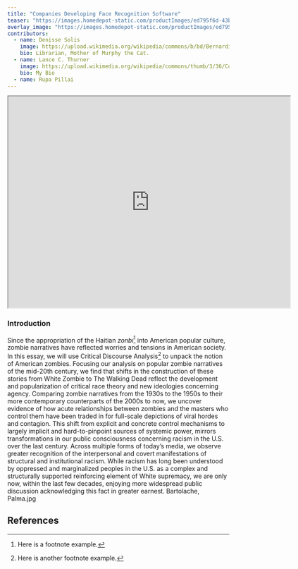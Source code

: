 ```yaml
---
title: "Companies Developing Face Recognition Software"
teaser: "https://images.homedepot-static.com/productImages/ed795f6d-43b1-4c23-b0d0-5516fe8c8934/svn/defiant-fake-security-cameras-thd-iccd-64_1000.jpg"
overlay_image: "https://images.homedepot-static.com/productImages/ed795f6d-43b1-4c23-b0d0-5516fe8c8934/svn/defiant-fake-security-cameras-thd-iccd-64_1000.jpg"
contributors:
  - name: Denisse Solis
    image: https://upload.wikimedia.org/wikipedia/commons/b/bd/Bernardino_de_Sahagun.jpg
    bio: Librarian, Mother of Murphy the Cat.
  - name: Lance C. Thurner
    image: https://upload.wikimedia.org/wikipedia/commons/thumb/3/36/Codex_Duran%2C_page_1.jpg/800px-Codex_Duran%2C_page_1.jpg
    bio: My Bio
  - name: Rupa Pillai  
---
```



<iframe src="https://www.google.com/maps/d/embed?mid=1Vm6w4kMwICj621ZCF-wEnGTx49BZKxzm" width="640" height="480"></iframe>

### Introduction

Since the appropriation of the Haitian *zonbi*[^1] into American popular culture, zombie narratives have reflected worries and tensions in American society. In this essay, we will use Critical Discourse Analysis[^2] to unpack the notion of American zombies. Focusing our analysis on popular zombie narratives of the mid-20th century, we find that shifts in the construction of these stories from White Zombie to The Walking Dead reflect the development and popularization of critical race theory and new ideologies concerning agency. Comparing zombie narratives from the 1930s to the 1950s to their more contemporary counterparts of the 2000s to now, we uncover evidence of how acute relationships between zombies and the masters who control them have been traded in for full-scale depictions of viral hordes and contagion. This shift from explicit and concrete control mechanisms to largely implicit and hard-to-pinpoint sources of systemic power, mirrors transformations in our public consciousness concerning racism in the U.S. over the last century. Across multiple forms of today’s media, we observe greater recognition of the interpersonal and covert manifestations of structural and institutional racism. While racism has long been understood by oppressed and marginalized peoples in the U.S. as a complex and structurally supported reinforcing element of White supremacy, we are only now, within the last few decades, enjoying more widespread public discussion acknowledging this fact in greater earnest.
Bartolache, Palma.jpg
## References

[^1]: Here is a footnote example.
[^2]: Here is another footnote example.
